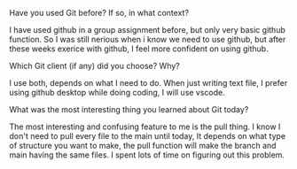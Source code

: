 Have you used Git before? If so, in what context?

I have used github in a group assignment before, but only very basic github function. 
So I was still nerious when i know we need to use github, but after these weeks exerice with github,
I feel more confident on using github.

Which Git client (if any) did you choose? Why?

I use both, depends on what I need to do. When just writing text file, I prefer using github desktop
while doing coding, I will use vscode. 

What was the most interesting thing you learned about Git today?

The most interesting and confusing feature to me is the pull thing. I know I don't need to pull every file to the main until today,
It depends on what type of structure you want to make, the pull function will make the branch and main having the same files. 
I spent lots of time on figuring out this problem.

